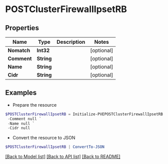# POSTClusterFirewallIpsetRB
## Properties

Name | Type | Description | Notes
------------ | ------------- | ------------- | -------------
**Nomatch** | **Int32** |  | [optional] 
**Comment** | **String** |  | [optional] 
**Name** | **String** |  | [optional] 
**Cidr** | **String** |  | [optional] 

## Examples

- Prepare the resource
```powershell
$POSTClusterFirewallIpsetRB = Initialize-PVEPOSTClusterFirewallIpsetRB  -Nomatch null `
 -Comment null `
 -Name null `
 -Cidr null
```

- Convert the resource to JSON
```powershell
$POSTClusterFirewallIpsetRB | ConvertTo-JSON
```

[[Back to Model list]](../README.md#documentation-for-models) [[Back to API list]](../README.md#documentation-for-api-endpoints) [[Back to README]](../README.md)


